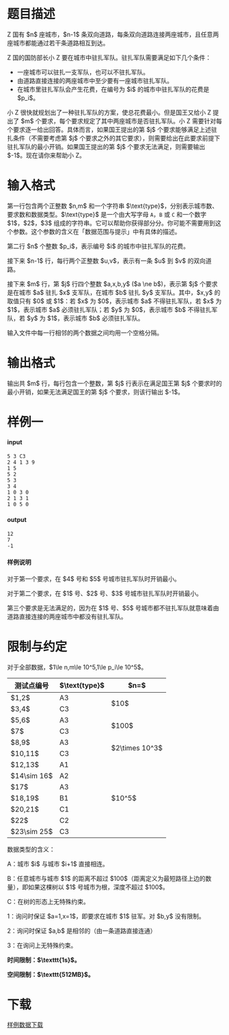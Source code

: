 # 题目描述

<p>Z 国有 $n$ 座城市，$n-1$ 条双向道路，每条双向道路连接两座城市，且任意两座城市都能通过若干条道路相互到达。</p>
<p>Z 国的国防部长小 Z 要在城市中驻扎军队。驻扎军队需要满足如下几个条件：</p>
<ul><li>一座城市可以驻扎一支军队，也可以不驻扎军队。</li>
<li>由道路直接连接的两座城市中至少要有一座城市驻扎军队。</li>
<li>在城市里驻扎军队会产生花费，在编号为 $i$ 的城市中驻扎军队的花费是 $p_i$。</li>
</ul><p>小 Z 很快就规划出了一种驻扎军队的方案，使总花费最小。但是国王又给小 Z 提出了 $m$ 个要求，每个要求规定了其中两座城市是否驻扎军队。小 Z 需要针对每个要求逐一给出回答。具体而言，如果国王提出的第 $j$ 个要求能够满足上述驻扎条件（不需要考虑第 $j$ 个要求之外的其它要求），则需要给出在此要求前提下驻扎军队的最小开销。如果国王提出的第 $j$ 个要求无法满足，则需要输出 $-1$。现在请你来帮助小 Z。</p>

# 输入格式


<p>第一行包含两个正整数 $n,m$ 和一个字符串 $\text{type}$，分别表示城市数、要求数和数据类型。$\text{type}$ 是一个由大写字母 <code>A</code>，<code>B</code> 或 <code>C</code> 和一个数字 $1$，$2$，$3$ 组成的字符串。它可以帮助你获得部分分。你可能不需要用到这个参数。这个参数的含义在「数据范围与提示」中有具体的描述。 </p>
<p>第二行 $n$ 个整数 $p_i$，表示编号 $i$ 的城市中驻扎军队的花费。  </p>
<p>接下来 $n-1$ 行，每行两个正整数 $u,v$，表示有一条 $u$ 到 $v$ 的双向道路。  </p>
<p>接下来 $m$ 行，第 $j$ 行四个整数 $a,x,b,y$ ($a \ne b$)，表示第 $j$ 个要求是在城市 $a$ 驻扎 $x$ 支军队，在城市 $b$ 驻扎 $y$ 支军队。其中，$x,y$ 的取值只有 $0$ 或 $1$：若 $x$ 为 $0$，表示城市 $a$ 不得驻扎军队，若 $x$ 为 $1$，表示城市 $a$ 必须驻扎军队；若 $y$ 为 $0$，表示城市 $b$ 不得驻扎军队，若 $y$ 为 $1$，表示城市 $b$ 必须驻扎军队。</p>
<p>输入文件中每一行相邻的两个数据之间均用一个空格分隔。</p>

# 输出格式


<p>输出共 $m$ 行，每行包含一个整数，第 $j$ 行表示在满足国王第 $j$ 个要求时的最小开销，如果无法满足国王的第 $j$ 个要求，则该行输出 $-1$。</p>

# 样例一


<h4>input</h4>
<pre><code>5 3 C3
2 4 1 3 9
1 5
5 2
5 3
3 4
1 0 3 0
2 1 3 1
1 0 5 0</code></pre>
<h4>output</h4>
<pre><code>12
7
-1</code></pre>
<h4>样例说明</h4>
<p>对于第一个要求，在 $4$ 号和 $5$ 号城市驻扎军队时开销最小。</p>
<p>对于第二个要求，在 $1$ 号、$2$ 号、$3$ 号城市驻扎军队时开销最小。</p>
<p>第三个要求是无法满足的，因为在 $1$ 号、$5$ 号城市都不驻扎军队就意味着由道路直接连接的两座城市中都没有驻扎军队。</p>

# 限制与约定


<p>对于全部数据，$1\le n,m\le 10^5,1\le p_i\le 10^5$。</p>
<div class="table-responsive">
<table class="table table-bordered table-text-center table-vertical-middle"><thead><tr><th>测试点编号</th>
    <th>$\text{type}$ </th>
    <th>$n=$ </th>
    </tr></thead><tbody><tr><td>$1,2$ </td>
    <td>A3</td>
    <td rowspan="2">$10$ </td>
  </tr><tr><td>$3,4$ </td>
    <td>C3</td>
  </tr><tr><td>$5,6$ </td>
    <td>A3</td>
    <td rowspan="2">$100$ </td>
  </tr><tr><td>$7$ </td>
    <td>C3</td>
  </tr><tr><td>$8,9$ </td>
    <td>A3</td>
    <td rowspan="2">$2\times 10^3$ </td>
  </tr><tr><td>$10,11$ </td>
    <td>C3</td>
  </tr><tr><td>$12,13$ </td>
    <td>A1</td>
    <td rowspan="7">$10^5$ </td>
  </tr><tr><td>$14\sim 16$ </td>
    <td>A2</td>
  </tr><tr><td>$17$ </td>
    <td>A3 </td>
  </tr><tr><td>$18,19$ </td>
    <td>B1 </td>
  </tr><tr><td>$20,21$ </td>
    <td>C1 </td>
  </tr><tr><td>$22$ </td>
    <td>C2 </td>
  </tr><tr><td>$23\sim 25$ </td>
    <td>C3</td>
    </tr></tbody></table></div>

<p>数据类型的含义：</p>
<p>A：城市 $i$ 与城市 $i+1$ 直接相连。  </p>
<p>B：任意城市与城市 $1$ 的距离不超过 $100$（距离定义为最短路径上边的数量），即如果这棵树以 $1$ 号城市为根，深度不超过 $100$。  </p>
<p>C：在树的形态上无特殊约束。  </p>
<p>1：询问时保证 $a=1,x=1$，即要求在城市 $1$ 驻军。对 $b,y$ 没有限制。  </p>
<p>2：询问时保证 $a,b$ 是相邻的（由一条道路直接连通）  </p>
<p>3：在询问上无特殊约束。</p>
<p><strong>时间限制：$\texttt{1s}$。</strong></p>
<p><strong>空间限制：$\texttt{512MB}$。</strong></p>

# 下载


<p><a href="/download.php?type=problem&amp;id=441">样例数据下载</a></p>
